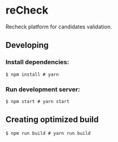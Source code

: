 # reCheck
Recheck platform for candidates validation.

## Developing
### Install dependencies:
```shell
$ npm install # yarn
```
### Run development server:
```shell
$ npm start # yarn start
```
## Creating optimized build
```shell
$ npm run build # yarn run build
```